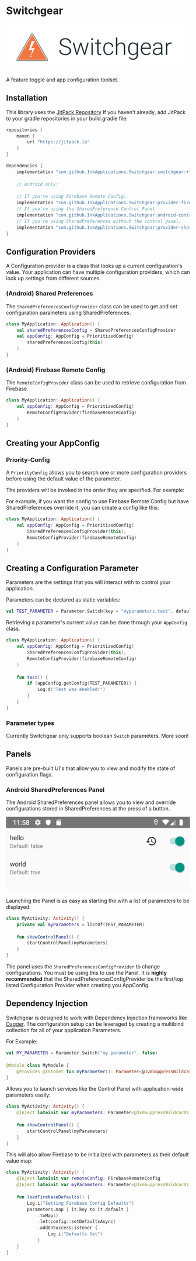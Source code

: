 Switchgear
==========

![Logo](docs/assets/Logo-Full.svg)

A feature toggle and app configuration toolset.

Installation
------------

This library uses the [JitPack Repository]
If you haven’t already, add JitPack to your gradle repositories in your build.gradle file:

```gradle
repositories {
    maven {
        url "https://jitpack.io"
    }
}
```

[Jitpack Repository]: https://jitpack.io

```gradle
dependencies {
    implementation "com.github.InkApplications.Switchgear:switchgear:+" // Replace with specific version

    // Android only:

    // If you're using Firebase Remote Config:
    implementation "com.github.InkApplications.Switchgear:provider-firebase:+"  // Replace with specific version
    // If you're using the SharedPreference Control Panel
    implementation "com.github.InkApplications.Switchgear:android-control-panel:+"  // Replace with specific version
    // If you're using SharedPreferences without the control panel.
    implementation "com.github.InkApplications.Switchgear:provider-sharedpreferences:+"  // Replace with specific version
}
```

Configuration Providers
-----------------------

A Configuration provider is a class that looks up a current configuration's
value. Your application can have multiple configuration providers, which can
look up settings from different sources.

### (Android) Shared Preferences

The `SharedPreferencesConfigProvider` class can be used to get and set
configuration parameters using SharedPreferences.

```kotlin
class MyApplication: Application() {
    val sharedPreferencesConfig = SharedPreferencesConfigProvider
    val appConfig: AppConfig = PrioritizedConfig(
        sharedPreferencesConfig(this)
    )
}
```

### (Android) Firebase Remote Config

The `RemoteConfigProvider` class can be used to retrieve configuration from
Firebase.

```kotlin
class MyApplication: Application() {
    val appConfig: AppConfig = PrioritizedConfig(
        RemoteConfigProvider(firebaseRemoteConfig)
    )
}
```

Creating your AppConfig
-----------------------

### Priority-Config

A `PriorityConfig` allows you to search one or more configuration providers
before using the default value of the parameter.

The providers will be invoked in the order they are specified. For example:

For example, if you want the config to use Firebase Remote Config but have
SharedPreferences override it, you can create a config like this:

```kotlin
class MyApplication: Application() {
    val appConfig: AppConfig = PrioritizedConfig(
        SharedPreferencesConfigProvider(this),
        RemoteConfigProvider(firebaseRemoteConfig)
    )
}
```

Creating a Configuration Parameter
----------------------------------

Parameters are the settings that you will interact with to control your
application.

Parameters can be declared as static variables:

```kotlin
val TEST_PARAMETER = Parameter.Switch(key = "myparameters.test", default = false)
```

Retrieving a parameter's current value can be done through your `AppConfig`
class.

```kotlin
class MyApplication: Application() {
    val appConfig: AppConfig = PrioritizedConfig(
        SharedPreferencesConfigProvider(this),
        RemoteConfigProvider(firebaseRemoteConfig)
    )

    fun test() {
        if (appConfig.getConfig(TEST_PARAMETER)) {
            Log.d("Test was enabled!")
        }
    }
}
```

### Parameter types

Currently Switchgear only supports boolean `Switch` parameters. More soon!

Panels
------

Panels are pre-built UI's that allow you to view and modify the state of
configuration flags.

### Android SharedPreferences Panel

The Android SharedPreferences panel allows you to view and override
configurations stored in SharedPreferences at the press of a button.

![Control Panel Screenshot](docs/assets/Android-Control-Panel.png)

Launching the Panel is as easy as starting the with a list of parameters
to be displayed:

```kotlin
class MyActivity: Activity() {
    private val myParameters = listOf(TEST_PARAMETER)

    fun showControlPanel() {
        startControlPanel(myParameters)
    }
}
```

The panel uses the `SharedPreferencesConfigProvider` to change
configurations. You must be using this to use the Panel. It is
**highly recommended** that the SharedPreferencesConfigProvider be the
first/top listed Configuration Provider when creating you AppConfig.

Dependency Injection
--------------------

Switchgear is designed to work with Dependency Injection frameworks like
[Dagger].
The configuration setup can be leveraged by creating a multibind collection
for all of your application Parameters.

For Example:

```kotlin
val MY_PARAMETER = Parameter.Switch("my.parameter", false)

@Module class MyModule {
    @Provides @IntoSet fun myParameter(): Parameter<@JvmSuppressWildcards Any> = MY_PARAMETER
}
```

Allows you to launch services like the Control Panel with application-wide
parameters easily:

```kotlin
class MyActivity: Activity() {
    @Inject lateinit var myParameters: Parameter<@JvmSuppressWildcards Any>

    fun showControlPanel() {
        startControlPanel(myParameters)
    }
}
```

This will also allow Firebase to be initialized with parameters as their
default value map:


```kotlin
class MyActivity: Activity() {
    @Inject lateinit var remoteConfig: FirebaseRemoteConfig
    @Inject lateinit var myParameters: Parameter<@JvmSuppressWildcards Any>

    fun loadFirebaseDefaults() {
        Log.i("Setting Firebase Config Defaults")
        parameters.map { it.key to it.default }
            .toMap()
            .let(config::setDefaultsAsync)
            .addOnSuccessListener {
                Log.i("Defaults Set")
            }
    }
}
```

[Dagger]: https://dagger.dev
